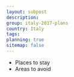 ```yaml
---
layout: subpost
description: 
group: italy-2017-plans
country: Italy
tags: 
planning: true
sitemap: false
---
```


- Places to stay
- Areas to avoid